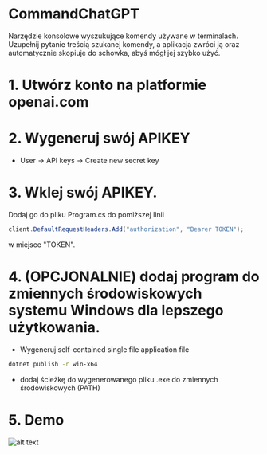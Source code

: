 # CommandChatGPT
Narzędzie konsolowe wyszukujące komendy używane w terminalach. Uzupełnij pytanie treścią szukanej komendy, a aplikacja zwróci ją oraz automatycznie skopiuje do schowka,
abyś mógł jej szybko użyć.


# 1. Utwórz konto na platformie openai.com

# 2. Wygeneruj swój APIKEY
  - User -> API keys -> Create new secret key

# 3. Wklej swój APIKEY.
Dodaj go do pliku Program.cs do pomiższej linii
```c#
client.DefaultRequestHeaders.Add("authorization", "Bearer TOKEN");
```
w miejsce "TOKEN".

# 4. (OPCJONALNIE) dodaj program do zmiennych środowiskowych systemu Windows dla lepszego użytkowania.
- Wygeneruj self-contained single file application file
```bash
dotnet publish -r win-x64
```
- dodaj ścieżkę do wygenerowanego pliku .exe do zmiennych środowiskowych (PATH)

# 5. Demo
![alt text](https://i.imgur.com/kTHk48W.png)
